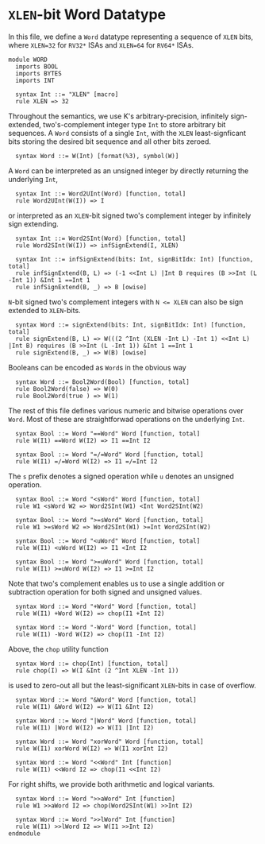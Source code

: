 # `XLEN`-bit Word Datatype

In this file, we define a `Word` datatype representing a sequence of `XLEN` bits, where `XLEN=32` for `RV32*` ISAs and `XLEN=64` for `RV64*` ISAs.
```k
module WORD
  imports BOOL
  imports BYTES
  imports INT

  syntax Int ::= "XLEN" [macro]
  rule XLEN => 32
```
Throughout the semantics, we use K's arbitrary-precision, infinitely sign-extended, two's-complement integer type `Int` to store arbitrary bit sequences. A `Word` consists of a single `Int`, with the `XLEN` least-signficant bits storing the desired bit sequence and all other bits zeroed.
```k
  syntax Word ::= W(Int) [format(%3), symbol(W)]
```
A `Word` can be interpreted as an unsigned integer by directly returning the underlying `Int`,
```k
  syntax Int ::= Word2UInt(Word) [function, total]
  rule Word2UInt(W(I)) => I
```
or interpreted as an `XLEN`-bit signed two's complement integer by infinitely sign extending.
```k
  syntax Int ::= Word2SInt(Word) [function, total]
  rule Word2SInt(W(I)) => infSignExtend(I, XLEN)

  syntax Int ::= infSignExtend(bits: Int, signBitIdx: Int) [function, total]
  rule infSignExtend(B, L) => (-1 <<Int L) |Int B requires (B >>Int (L -Int 1)) &Int 1 ==Int 1
  rule infSignExtend(B, _) => B [owise]
```
`N`-bit signed two's complement integers with `N <= XLEN` can also be sign extended to `XLEN`-bits.
```k
  syntax Word ::= signExtend(bits: Int, signBitIdx: Int) [function, total]
  rule signExtend(B, L) => W(((2 ^Int (XLEN -Int L) -Int 1) <<Int L) |Int B) requires (B >>Int (L -Int 1)) &Int 1 ==Int 1
  rule signExtend(B, _) => W(B) [owise]
```
Booleans can be encoded as `Word`s in the obvious way
```k
  syntax Word ::= Bool2Word(Bool) [function, total]
  rule Bool2Word(false) => W(0)
  rule Bool2Word(true ) => W(1)
```
The rest of this file defines various numeric and bitwise operations over `Word`. Most of these are straightforwad operations on the underlying `Int`.
```k
  syntax Bool ::= Word "==Word" Word [function, total]
  rule W(I1) ==Word W(I2) => I1 ==Int I2

  syntax Bool ::= Word "=/=Word" Word [function, total]
  rule W(I1) =/=Word W(I2) => I1 =/=Int I2
```
The `s` prefix denotes a signed operation while `u` denotes an unsigned operation.
```k
  syntax Bool ::= Word "<sWord" Word [function, total]
  rule W1 <sWord W2 => Word2SInt(W1) <Int Word2SInt(W2)

  syntax Bool ::= Word ">=sWord" Word [function, total]
  rule W1 >=sWord W2 => Word2SInt(W1) >=Int Word2SInt(W2)

  syntax Bool ::= Word "<uWord" Word [function, total]
  rule W(I1) <uWord W(I2) => I1 <Int I2

  syntax Bool ::= Word ">=uWord" Word [function, total]
  rule W(I1) >=uWord W(I2) => I1 >=Int I2
```
Note that two's complement enables us to use a single addition or subtraction operation for both signed and unsigned values.
```k
  syntax Word ::= Word "+Word" Word [function, total]
  rule W(I1) +Word W(I2) => chop(I1 +Int I2)

  syntax Word ::= Word "-Word" Word [function, total]
  rule W(I1) -Word W(I2) => chop(I1 -Int I2)
```
Above, the `chop` utility function
```k
  syntax Word ::= chop(Int) [function, total]
  rule chop(I) => W(I &Int (2 ^Int XLEN -Int 1))
```
is used to zero-out all but the least-significant `XLEN`-bits in case of overflow.
```k
  syntax Word ::= Word "&Word" Word [function, total]
  rule W(I1) &Word W(I2) => W(I1 &Int I2)

  syntax Word ::= Word "|Word" Word [function, total]
  rule W(I1) |Word W(I2) => W(I1 |Int I2)

  syntax Word ::= Word "xorWord" Word [function, total]
  rule W(I1) xorWord W(I2) => W(I1 xorInt I2)

  syntax Word ::= Word "<<Word" Int [function]
  rule W(I1) <<Word I2 => chop(I1 <<Int I2)
```
For right shifts, we provide both arithmetic and logical variants.
```k
  syntax Word ::= Word ">>aWord" Int [function]
  rule W1 >>aWord I2 => chop(Word2SInt(W1) >>Int I2)

  syntax Word ::= Word ">>lWord" Int [function]
  rule W(I1) >>lWord I2 => W(I1 >>Int I2)
endmodule
```
